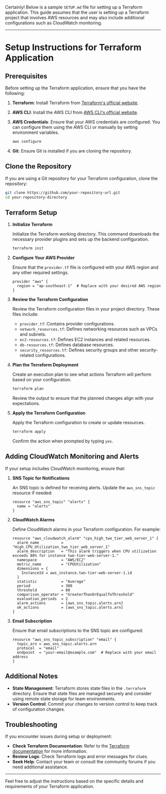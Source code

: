 Certainly! Below is a sample `SETUP.md` file for setting up a Terraform application. This guide assumes that the user is setting up a Terraform project that involves AWS resources and may also include additional configurations such as CloudWatch monitoring.

---

# Setup Instructions for Terraform Application

## Prerequisites

Before setting up the Terraform application, ensure that you have the following:

1. **Terraform**: Install Terraform from [Terraform's official website](https://www.terraform.io/downloads.html).
2. **AWS CLI**: Install the AWS CLI from [AWS CLI's official website](https://docs.aws.amazon.com/cli/latest/userguide/install-cliv2.html).
3. **AWS Credentials**: Ensure that your AWS credentials are configured. You can configure them using the AWS CLI or manually by setting environment variables.

   ```sh
   aws configure
   ```

4. **Git**: Ensure Git is installed if you are cloning the repository.

## Clone the Repository

If you are using a Git repository for your Terraform configuration, clone the repository:

```sh
git clone https://github.com/your-repository-url.git
cd your-repository-directory
```

## Terraform Setup

1. **Initialize Terraform**

   Initialize the Terraform working directory. This command downloads the necessary provider plugins and sets up the backend configuration.

   ```sh
   terraform init
   ```

2. **Configure Your AWS Provider**

   Ensure that the `provider.tf` file is configured with your AWS region and any other required settings.

   ```hcl
   provider "aws" {
     region = "ap-southeast-1"  # Replace with your desired AWS region
   }
   ```

3. **Review the Terraform Configuration**

   Review the Terraform configuration files in your project directory. These files include:

   - `provider.tf`: Contains provider configurations.
   - `network_resources.tf`: Defines networking resources such as VPCs and subnets.
   - `ec2-resources.tf`: Defines EC2 instances and related resources.
   - `db-resources.tf`: Defines database resources.
   - `security_resources.tf`: Defines security groups and other security-related configurations.

4. **Plan the Terraform Deployment**

   Create an execution plan to see what actions Terraform will perform based on your configuration.

   ```sh
   terraform plan
   ```

   Review the output to ensure that the planned changes align with your expectations.

5. **Apply the Terraform Configuration**

   Apply the Terraform configuration to create or update resources.

   ```sh
   terraform apply
   ```

   Confirm the action when prompted by typing `yes`.

## Adding CloudWatch Monitoring and Alerts

If your setup includes CloudWatch monitoring, ensure that:

1. **SNS Topic for Notifications**

   An SNS topic is defined for receiving alerts. Update the `aws_sns_topic` resource if needed:

   ```hcl
   resource "aws_sns_topic" "alerts" {
     name = "alerts"
   }
   ```

2. **CloudWatch Alarms**

   Define CloudWatch alarms in your Terraform configuration. For example:

   ```hcl
   resource "aws_cloudwatch_alarm" "cpu_high_two_tier_web_server_1" {
     alarm_name          = "High_CPU_Utilization_two_tier_web_server_1"
     alarm_description   = "This alarm triggers when CPU utilization exceeds 80% for instance two-tier-web-server-1."
     namespace           = "AWS/EC2"
     metric_name         = "CPUUtilization"
     dimensions = {
       InstanceId = aws_instance.two-tier-web-server-1.id
     }
     statistic           = "Average"
     period              = 300
     threshold           = 80
     comparison_operator = "GreaterThanOrEqualToThreshold"
     evaluation_periods  = 2
     alarm_actions       = [aws_sns_topic.alerts.arn]
     ok_actions          = [aws_sns_topic.alerts.arn]
   }
   ```

3. **Email Subscription**

   Ensure that email subscriptions to the SNS topic are configured:

   ```hcl
   resource "aws_sns_topic_subscription" "email" {
     topic_arn = aws_sns_topic.alerts.arn
     protocol  = "email"
     endpoint  = "your-email@example.com"  # Replace with your email address
   }
   ```

## Additional Notes

- **State Management**: Terraform stores state files in the `.terraform` directory. Ensure that state files are managed securely and consider using remote state storage for team environments.
- **Version Control**: Commit your changes to version control to keep track of configuration changes.

## Troubleshooting

If you encounter issues during setup or deployment:

- **Check Terraform Documentation**: Refer to the [Terraform documentation](https://www.terraform.io/docs) for more information.
- **Review Logs**: Check Terraform logs and error messages for clues.
- **Seek Help**: Contact your team or consult the community forums if you need additional assistance.

---

Feel free to adjust the instructions based on the specific details and requirements of your Terraform application.
